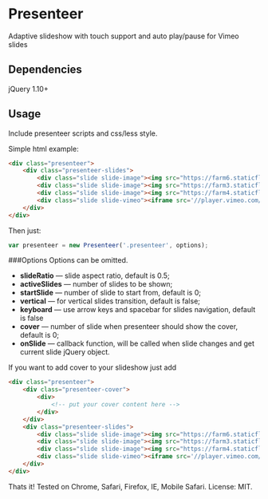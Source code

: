 # Presenteer
Adaptive slideshow with touch support and auto play/pause for Vimeo slides

## Dependencies
jQuery 1.10+

## Usage
Include presenteer scripts and css/less style.

Simple html example:
```html
<div class="presenteer">
    <div class="presenteer-slides">
        <div class="slide slide-image"><img src="https://farm6.staticflickr.com/5584/14439854738_17a1fa7401_h.jpg" /></div>
        <div class="slide slide-image"><img src="https://farm3.staticflickr.com/2921/14603461936_4cc392d375_h.jpg" /></div>
        <div class="slide slide-image"><img src="https://farm4.staticflickr.com/3887/14624368984_44962a9f28_h.jpg" /></div>
        <div class="slide slide-vimeo"><iframe src='//player.vimeo.com/video/97916693?api=1&color=ffffff' frameborder='0' webkitallowfullscreen mozallowfullscreen allowfullscreen></iframe></div>
    </div>
</div>
```

Then just:
```js
var presenteer = new Presenteer('.presenteer', options);
```

###Options
Options can be omitted.

* **slideRatio** — slide aspect ratio, default is 0.5;
* **activeSlides** — number of slides to be shown;
* **startSlide** — number of slide to start from, default is 0;
* **vertical** — for vertical slides transition, default is false;
* **keyboard** — use arrow keys and spacebar for slides navigation, default is false
* **cover** — number of slide when presenteer should show the cover, default is 0;
* **onSlide** — callback function, will be called when slide changes and get current slide jQuery object.

If you want to add cover to your slideshow just add
```html
<div class="presenteer">
    <div class="presenteer-cover">
        <div>
            <!-- put your cover content here -->
        </div>
    </div>
    <div class="presenteer-slides">
        <div class="slide slide-image"><img src="https://farm6.staticflickr.com/5584/14439854738_17a1fa7401_h.jpg" /></div>
        <div class="slide slide-image"><img src="https://farm3.staticflickr.com/2921/14603461936_4cc392d375_h.jpg" /></div>
        <div class="slide slide-image"><img src="https://farm4.staticflickr.com/3887/14624368984_44962a9f28_h.jpg" /></div>
        <div class="slide slide-vimeo"><iframe src='//player.vimeo.com/video/97916693?api=1&color=ffffff' frameborder='0' webkitallowfullscreen mozallowfullscreen allowfullscreen></iframe></div>
    </div>
</div>
```

Thats it!
Tested on Chrome, Safari, Firefox, IE, Mobile Safari.
License: MIT.
